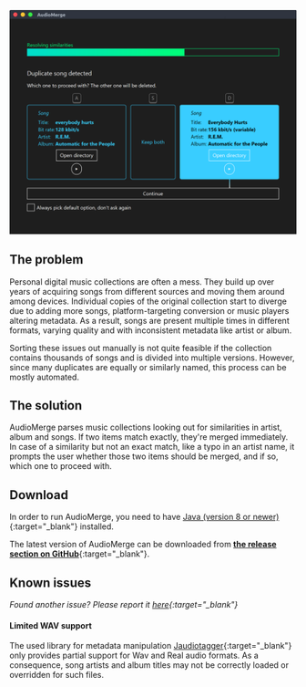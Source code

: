 ![screenshot during merging](media/screenshots/screenshot-merge-songs-windows-feat-linux.png)

## The problem

Personal digital music collections are often a mess.
They build up over years of acquiring songs from different sources and moving them around among devices.
Individual copies of the original collection start to diverge due to adding more songs, platform-targeting conversion or music players altering metadata. 
As a result, songs are present multiple times in different formats, varying quality and with inconsistent metadata like artist or album.

Sorting these issues out manually is not quite feasible if the collection contains thousands of songs and is divided into multiple versions.
However, since many duplicates are equally or similarly named, this process can be mostly automated.

## The solution

AudioMerge parses music collections looking out for similarities in artist, album and songs.
If two items match exactly, they're merged immediately.
In case of a similarity but not an exact match, like a typo in an artist name, it prompts the user whether those two items should be merged, and if so, which one to proceed with.

## Download

In order to run AudioMerge, you need to have [Java (version 8 or newer)](https://java.com/de/download/){:target="_blank"} installed.

The latest version of AudioMerge can be downloaded from [**the release section on GitHub**](https://github.com/CedricReichenbach/audiomerge/releases/latest){:target="_blank"}.

## Known issues

*Found another issue? Please report it [here](https://github.com/CedricReichenbach/audiomerge/issues/new){:target="_blank"}*

#### Limited WAV support

The used library for metadata manipulation [Jaudiotagger](http://www.jthink.net/jaudiotagger/index.jsp){:target="_blank"} only provides partial support for Wav and Real audio formats.
As a consequence, song artists and album titles may not be correctly loaded or overridden for such files.
